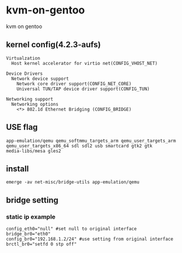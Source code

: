 # kvm-on-gentoo
kvm on gentoo

## kernel config(4.2.3-aufs)

    Virtualzation
      Host kernel accelerator for virtio net(CONFIG_VHOST_NET)
      
    Device Drivers
      Network device support
        Network core driver support(CONFIG_NET_CORE)
        Universal TUN/TAP device driver support(CONFIG_TUN)
        
    Networking support
      Networking options
        <*> 802.1d Ethernet Bridging (CONFIG_BRIDGE)

## USE flag

    app-emulation/qemu qemu_softmmu_targets_arm qemu_user_targets_arm qemu_user_targets_x86_64 sdl sdl2 usb smartcard gtk2 gtk
    media-libs/mesa gles2

## install

    emerge -av net-misc/bridge-utils app-emulation/qemu

## bridge setting
### static ip example

    config_eth0="null" #set null to original interface 
    bridge_br0="eth0"
    config_br0="192.168.1.2/24" #use setting from original interface
    brctl_br0="setfd 0 stp off"
